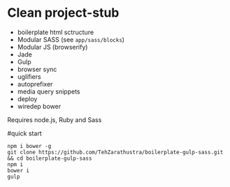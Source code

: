 # Clean project-stub

- boilerplate html sctructure
- Modular SASS (see `app/sass/blocks`)
- Modular JS (browserify)
- Jade
- Gulp
- browser sync
- uglifiers
- autoprefixer
- media query snippets
- deploy
- wiredep bower

Requires node.js, Ruby and Sass

#quick start
```
npm i bower -g
git clone https://github.com/TehZarathustra/boilerplate-gulp-sass.git && cd boilerplate-gulp-sass
npm i
bower i
gulp
```

